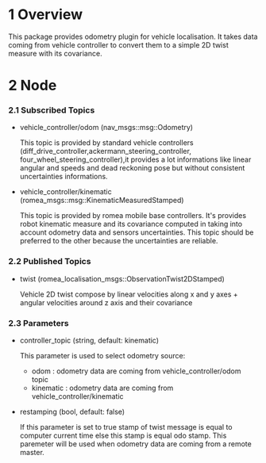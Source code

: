 # 1 Overview #

This package provides odometry plugin for vehicle localisation. It takes data coming from vehicle controller to convert them to a simple 2D twist measure with its covariance.

# 2 Node #

### 2.1 Subscribed Topics ###

- vehicle_controller/odom (nav_msgs::msg::Odometry)

  This topic is provided by standard vehicle controllers (diff_drive_controller,ackermann_steering_controller, four_wheel_steering_controller),it provides a lot informations like linear angular and speeds and dead reckoning pose but without consistent uncertainties informations.

- vehicle_controller/kinematic (romea_msgs::msg::KinematicMeasuredStamped)

  This topic is provided by romea mobile base controllers. It's provides robot kinematic measure and its covariance computed in taking into account odometry data and sensors uncertainties. This topic should be preferred to the other because the uncertainties are reliable.

### 2.2 Published Topics ###

- twist (romea_localisation_msgs::ObservationTwist2DStamped)

  Vehicle 2D twist compose by linear velocities along x and y axes + angular velocities around z axis and their covariance 

### 2.3 Parameters ###

- controller_topic (string, default: kinematic)

    This parameter is used to select odometry source:

    - odom : odometry data are coming from vehicle_controller/odom topic
    - kinematic : odometry data are coming from vehicle_controller/kinematic

- restamping (bool, default: false)

    If this parameter is set to true stamp of twist message is equal to computer current time else this stamp is equal odo stamp.  This paremeter will be used when odometry data are coming from a remote master.
